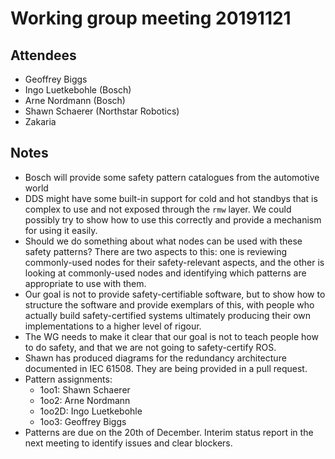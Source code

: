 # Working group meeting 20191121

## Attendees

- Geoffrey Biggs
- Ingo Luetkebohle (Bosch)
- Arne Nordmann (Bosch)
- Shawn Schaerer (Northstar Robotics)
- Zakaria

## Notes

- Bosch will provide some safety pattern catalogues from the automotive world
- DDS might have some built-in support for cold and hot standbys that is complex to use and not exposed through the `rmw` layer.
  We could possibly try to show how to use this correctly and provide a mechanism for using it easily.
- Should we do something about what nodes can be used with these safety patterns?
  There are two aspects to this: one is reviewing commonly-used nodes for their safety-relevant aspects, and the other is looking at commonly-used nodes and identifying which patterns are appropriate to use with them.
- Our goal is not to provide safety-certifiable software, but to show how to structure the software and provide exemplars of this, with people who actually build safety-certified systems ultimately producing their own implementations to a higher level of rigour.
- The WG needs to make it clear that our goal is not to teach people how to do safety, and that we are not going to safety-certify ROS.
- Shawn has produced diagrams for the redundancy architecture documented in IEC 61508.
  They are being provided in a pull request.
- Pattern assignments:
  - 1oo1: Shawn Schaerer
  - 1oo2: Arne Nordmann
  - 1oo2D: Ingo Luetkebohle
  - 1oo3: Geoffrey Biggs
- Patterns are due on the 20th of December.
  Interim status report in the next meeting to identify issues and clear blockers.
